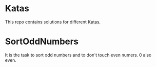 # Katas
This repo contains solutions for different Katas.

# SortOddNumbers
It is the task to sort odd numbers and to don't touch even numers. 0 also even.
